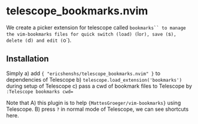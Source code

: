 # telescope_bookmarks.nvim

We create a picker extension for telescope called `bookmarks`` to manage the vim-bookmarks files for quick switch (load) (`l` or `<CR>`), save (`s`), delete (`d`) and edit (`o`).

## Installation
Simply
a) add `{ "ericshenshs/telescope_bookmarks.nvim" }` to dependencies of Telescope
b) `telescope.load_extension('bookmarks')` during setup of Telescope
c) pass a cwd of bookmark files to Telescope by `:Telescope bookmarks cwd=`

Note that
A) this plugin is to help `{MattesGroeger/vim-bookmarks}` using Telescope.
B) press `?` in normal mode of Telescope, we can see shortcuts here.

